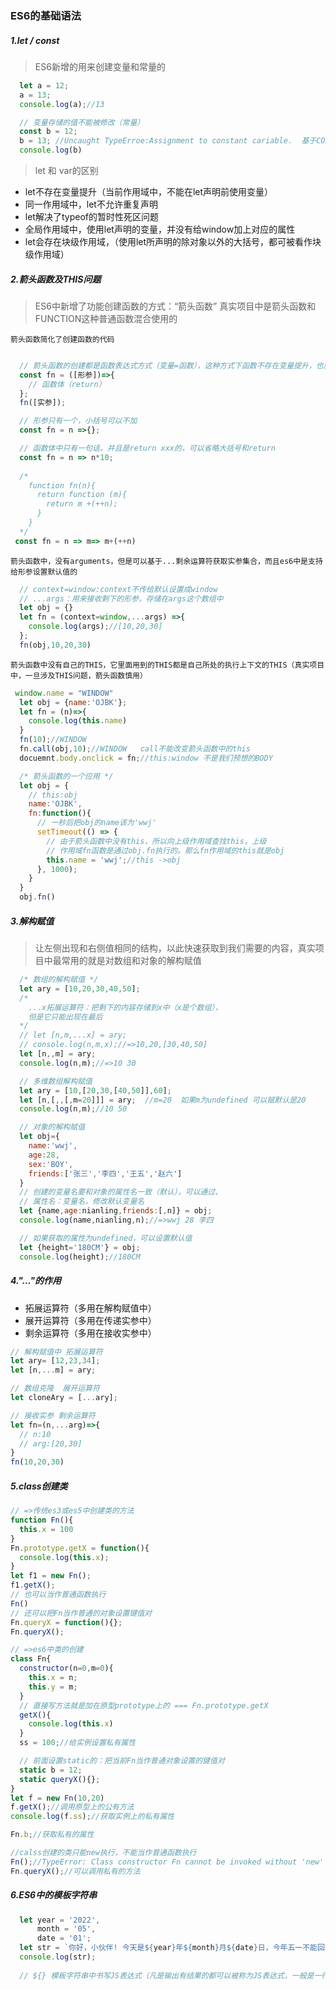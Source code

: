 ### ES6的基础语法

##### 1.let / const
> ES6新增的用来创建变量和常量的
```javascript
  let a = 12;
  a = 13;
  console.log(a);//13

  // 变量存储的值不能被修改（常量）
  const b = 12;
  b = 13; //Uncaught TypeErroe:Assignment to constant cariable.  基于CONST创建变量，
  console.log(b)
```
> let 和 var的区别
- let不存在变量提升（当前作用域中，不能在let声明前使用变量）
- 同一作用域中，let不允许重复声明
- let解决了typeof的暂时性死区问题
- 全局作用域中，使用let声明的变量，并没有给window加上对应的属性
- let会存在块级作用域，（使用let所声明的除对象以外的大括号，都可被看作块级作用域）

##### 2.箭头函数及THIS问题
> ES6中新增了功能创建函数的方式：“箭头函数”
> 真实项目中是箭头函数和FUNCTION这种普通函数混合使用的

`箭头函数简化了创建函数的代码`
```javascript

  // 箭头函数的创建都是函数表达式方式（变量=函数），这种方式下函数不存在变量提升，也就是函数只能在创建完成后被执行（也就是创建的代码之后执行）
  const fn = ([形参])=>{
    // 函数体（return）
  };
  fn([实参]);

  // 形参只有一个，小括号可以不加
  const fn = n =>{};

  // 函数体中只有一句话，并且是return xxx的，可以省略大括号和return
  const fn = n => n*10;
  
  /* 
    function fn(n){
      return function (m){
        return m +(++n);
      }
    } 
  */
 const fn = n => m=> m+(++n) 

```
`箭头函数中，没有arguments，但是可以基于...剩余运算符获取实参集合，而且es6中是支持给形参设置默认值的`
```javascript
  // context=window:context不传给默认设置成window
  // ...args：用来接收剩下的形参，存储在args这个数组中
  let obj = {}
  let fn = (context=window,...args) =>{
    console.log(args);//[10,20,30]
  };
  fn(obj,10,20,30)
```
`箭头函数中没有自己的THIS，它里面用到的THIS都是自己所处的执行上下文的THIS（真实项目中，一旦涉及THIS问题，箭头函数慎用）`
```javascript
 window.name = "WINDOW"
  let obj = {name:'OJBK'};
  let fn = (n)=>{
    console.log(this.name)
  }
  fn(10);//WINDOW
  fn.call(obj,10);//WINDOW   call不能改变箭头函数中的this
  docuemnt.body.onclick = fn;//this:window 不是我们预想的BODY

  /* 箭头函数的一个应用 */
  let obj = {
    // this:obj
    name:'OJBK',
    fn:function(){
      // 一秒后把obj的name该为'wwj'
      setTimeout(() => {
        // 由于箭头函数中没有this，所以向上级作用域查找this，上级
        // 作用域fn函数是通过obj.fn执行的。那么fn作用域的this就是obj
        this.name = 'wwj';//this ->obj
      }, 1000);
    }
  }
  obj.fn()
```
##### 3.解构赋值
> 让左侧出现和右侧值相同的结构，以此快速获取到我们需要的内容，真实项目中最常用的就是对数组和对象的解构赋值
```javascript
  /* 数组的解构赋值 */
  let ary = [10,20,30,40,50];
  /* 
    ...x拓展运算符：把剩下的内容存储到x中（x是个数组），
    但是它只能出现在最后
  */
  // let [n,m,...x] = ary;
  // console.log(n,m,x);//=>10,20,[30,40,50]
  let [n,,m] = ary;
  console.log(n,m);//=>10 30

  // 多维数组解构赋值
  let ary = [10,[20,30,[40,50]],60];
  let [n,[,,[,m=20]]] = ary;  //m=20  如果m为undefined 可以赋默认是20
  console.log(n,m);//10 50

  // 对象的解构赋值
  let obj={
    name:'wwj',
    age:28,
    sex:'BOY',
    friends:['张三','李四','王五','赵六']
  }
  // 创建的变量名要和对象的属性名一致（默认），可以通过、
  // 属性名：变量名，修改默认变量名
  let {name,age:nianling,friends:[,n]} = obj;
  console.log(name,nianling,n);//=>wwj 28 李四

  // 如果获取的属性为undefined，可以设置默认值
  let {height='180CM'} = obj;
  console.log(height);//180CM
```

##### 4."..."的作用
- 拓展运算符（多用在解构赋值中）
- 展开运算符（多用在传递实参中）
- 剩余运算符（多用在接收实参中）
```javascript
// 解构赋值中 拓展运算符
let ary= [12,23,34];
let [n,...m] = ary;

// 数组克隆  展开运算符
let cloneAry = [...ary];

// 接收实参 剩余运算符
let fn=(n,...arg)=>{
  // n:10
  // arg:[20,30]
}
fn(10,20,30)
```

##### 5.class创建类
```javascript
// =>传统es3或es5中创建类的方法
function Fn(){
  this.x = 100
}
Fn.prototype.getX = function(){
  console.log(this.x);
}
let f1 = new Fn();
f1.getX();
// 也可以当作普通函数执行
Fn()
// 还可以把Fn当作普通的对象设置键值对
Fn.queryX = function(){};
Fn.queryX();

// =>es6中类的创建
class Fn{
  constructor(n=0,m=0){
    this.x = n;
    this.y = m;
  }
  // 直接写方法就是加在原型prototype上的 === Fn.prototype.getX
  getX(){
    console.log(this.x)
  }
  ss = 100;//给实例设置私有属性

  // 前面设置static的：把当前Fn当作普通对象设置的键值对
  static b = 12;
  static queryX(){};
}
let f = new Fn(10,20)
f.getX();//调用原型上的公有方法
console.log(f.ss);//获取实例上的私有属性

Fn.b;//获取私有的属性

//calss创建的类只能new执行，不能当作普通函数执行
Fn();//TypeError: Class constructor Fn cannot be invoked without 'new'
Fn.queryX();//可以调用私有的方法
```



##### 6.ES6中的模板字符串
```javascript
  let year = '2022',
      month = '05',
      date = '01';
  let str = `你好，小伙伴! 今天是${year}年${month}月${date}日，今年五一不能回家，心情很糟糕，只能好好学习了!`;
  console.log(str);
  
  // ${} 模板字符串中书写JS表达式（凡是输出有结果的都可以被称为JS表达式，一般是一行搞定的）
```